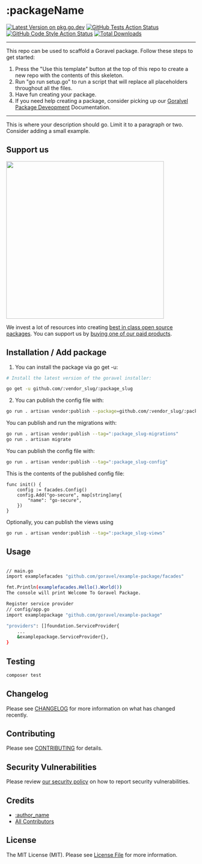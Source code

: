 # :packageName

[![Latest Version on pkg.go.dev](https://img.shields.io/pkg.go.dev/v/:vendor_slug/:package_slug.svg?style=flat-square)](https://packagist.org/packages/:vendor_slug/:package_slug)
[![GitHub Tests Action Status](https://img.shields.io/github/actions/workflow/status/:vendor_slug/:package_slug/run-tests.yml?branch=main&label=tests&style=flat-square)](https://github.com/:vendor_slug/:package_slug/actions?query=workflow%3Arun-tests+branch%3Amain)
[![GitHub Code Style Action Status](https://img.shields.io/github/actions/workflow/status/:vendor_slug/:package_slug/fix-php-code-style-issues.yml?branch=main&label=code%20style&style=flat-square)](https://github.com/:vendor_slug/:package_slug/actions?query=workflow%3A"Fix+PHP+code+style+issues"+branch%3Amain)
[![Total Downloads](https://img.shields.io/packagist/dt/:vendor_slug/:package_slug.svg?style=flat-square)](https://packagist.org/packages/:vendor_slug/:package_slug)
<!--delete-->
---
This repo can be used to scaffold a Goravel package. Follow these steps to get started:

1. Press the "Use this template" button at the top of this repo to create a new repo with the contents of this skeleton.
2. Run "go run setup.go" to run a script that will replace all placeholders throughout all the files.
3. Have fun creating your package.
4. If you need help creating a package, consider picking up our <a href="https://www.goravel.dev/digging-deeper/package-development.html">Goralvel Package Deveopment</a> Documentation.
---
<!--/delete-->
This is where your description should go. Limit it to a paragraph or two. Consider adding a small example.

## Support us

[<img src="https://github-ads.s3.eu-central-1.amazonaws.com/:package_name.jpg?t=1" width="419px" />](https://spatie.be/github-ad-click/:package_name)

We invest a lot of resources into creating [best in class open source packages](https://github/elcomware). You can support us by [buying one of our paid products](https://#).

## Installation / Add package

1. You can install the package via go get -u:

```bash
# Install the latest version of the goravel installer:

go get -u github.com/:vendor_slug/:package_slug
```

2. You can publish the config file with:

```bash
go run . artisan vendor:publish --package=github.com/:vendor_slug/:package_slug

```

You can publish and run the migrations with:

```bash
go run . artisan vendor:publish --tag=":package_slug-migrations"
go run . artisan migrate
```

You can publish the config file with:

```bash
go run . artisan vendor:publish --tag=":package_slug-config"

```

This is the contents of the published config file:

```
func init() {
    config := facades.Config()
    config.Add("go-secure", map[string]any{
        "name": "go-secure",
    })
}
```

Optionally, you can publish the views using

```bash
go run . artisan vendor:publish --tag=":package_slug-views"
```

## Usage

```bash

// main.go
import examplefacades "github.com/goravel/example-package/facades"

fmt.Println(examplefacades.Hello().World())
The console will print Welcome To Goravel Package.
```

```bash
Register service provider
// config/app.go
import examplepackage "github.com/goravel/example-package"

"providers": []foundation.ServiceProvider{
    ...
    &examplepackage.ServiceProvider{},
}
```

## Testing

```bash
composer test

```

## Changelog

Please see [CHANGELOG](CHANGELOG.md) for more information on what has changed recently.

## Contributing

Please see [CONTRIBUTING](CONTRIBUTING.md) for details.

## Security Vulnerabilities

Please review [our security policy](../../security/policy) on how to report security vulnerabilities.

## Credits

- [:author_name](https://github.com/:author_username)
- [All Contributors](../../contributors)

## License

The MIT License (MIT). Please see [License File](LICENSE.md) for more information.
